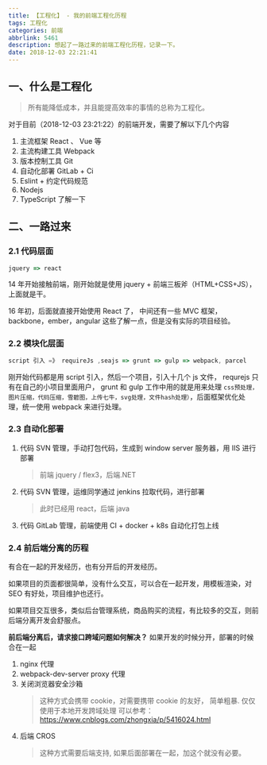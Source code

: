 ```yaml
---
title: 【工程化】 - 我的前端工程化历程
tags: 工程化
categories: 前端
abbrlink: 5461
description: 想起了一路过来的前端工程化历程，记录一下。
date: 2018-12-03 22:21:41
---
```


## 一、什么是工程化

> 所有能降低成本，并且能提高效率的事情的总称为工程化。

对于目前（2018-12-03 23:21:22）的前端开发，需要了解以下几个内容

1. 主流框架 React 、 Vue 等
2. 主流构建工具 Webpack
3. 版本控制工具 Git
4. 自动化部署 GitLab + Ci
5. Eslint + 约定代码规范
6. Nodejs
7. TypeScript 了解一下

## 二、一路过来

### 2.1 代码层面

```js
jquery => react
```

14 年开始接触前端，刚开始就是使用 jquery + 前端三板斧（HTML+CSS+JS），上面就是干。

16 年初，后面就直接开始使用 React 了， 中间还有一些 MVC 框架， backbone，ember，angular 这些了解一点，但是没有实际的项目经验。

### 2.2 模块化层面

```js
script 引入 =》 requireJs ,seajs => grunt => gulp => webpack, parcel
```

刚开始代码都是用 script 引入，然后一个项目，引入十几个 js 文件， requrejs 只有在自己的小项目里面用户， grunt 和 gulp 工作中用的就是用来处理 `css预处理，图片压缩，代码压缩，雪碧图，上传七牛，svg处理，文件hash处理）`，后面框架优化处理，统一使用 webpack 来进行处理。

### 2.3 自动化部署

1. 代码 SVN 管理，手动打包代码，生成到 window server 服务器，用 IIS 进行部署

   > 前端 jquery / flex3，后端.NET

2. 代码 SVN 管理，运维同学通过 jenkins 拉取代码，进行部署

   > 此时已经用 react，后端 java

3. 代码 GitLab 管理，前端使用 CI + docker + k8s 自动化打包上线

### 2.4 前后端分离的历程

有合在一起的开发经历，也有分开后的开发经历。

如果项目的页面都很简单，没有什么交互，可以合在一起开发，用模板渲染，对 SEO 有好处，项目维护也还行。

如果项目交互很多，类似后台管理系统，商品购买的流程，有比较多的交互，则前后端分离开发会舒服点。

**前后端分离后，请求接口跨域问题如何解决？**
如果开发的时候分开，部署的时候合在一起

1. nginx 代理
2. webpack-dev-server proxy 代理
3. 关闭浏览器安全沙箱
   > 这种方式会携带 cookie，对需要携带 cookie 的友好， 简单粗暴. 仅仅使用于本地开发跨域处理
   > 可以参考：https://www.cnblogs.com/zhongxia/p/5416024.html
4. 后端 CROS
   > 这种方式需要后端支持, 如果后面部署在一起，加这个就没有必要。
